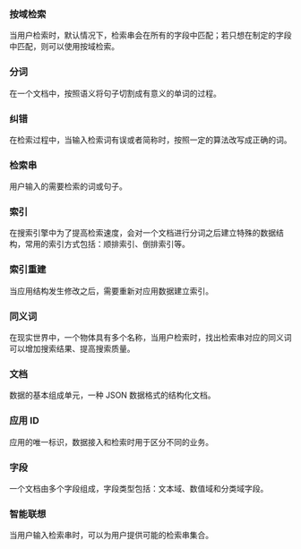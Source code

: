 ### 按域检索	
当用户检索时，默认情况下，检索串会在所有的字段中匹配；若只想在制定的字段中匹配，则可以使用按域检索。

### 分词	
在一个文档中，按照语义将句子切割成有意义的单词的过程。

### 纠错	
在检索过程中，当输入检索词有误或者简称时，按照一定的算法改写成正确的词。

### 检索串	
用户输入的需要检索的词或句子。

### 索引	
在搜索引擎中为了提高检索速度，会对一个文档进行分词之后建立特殊的数据结构，常用的索引方式包括：顺排索引、倒排索引等。

### 索引重建	
当应用结构发生修改之后，需要重新对应用数据建立索引。

### 同义词	
在现实世界中，一个物体具有多个名称，当用户检索时，找出检索串对应的同义词可以增加搜索结果、提高搜索质量。

### 文档	
数据的基本组成单元，一种 JSON 数据格式的结构化文档。

### 应用 ID	
应用的唯一标识，数据接入和检索时用于区分不同的业务。

### 字段	
一个文档由多个字段组成，字段类型包括：文本域、数值域和分类域字段。

### 智能联想	
当用户输入检索串时，可以为用户提供可能的检索串集合。


